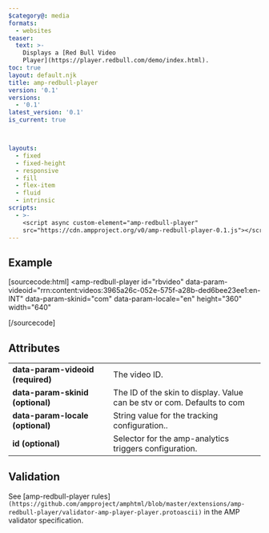 ```yaml
---
$category@: media
formats:
  - websites
teaser:
  text: >-
    Displays a [Red Bull Video
    Player](https://player.redbull.com/demo/index.html).
toc: true
layout: default.njk
title: amp-redbull-player
version: '0.1'
versions:
  - '0.1'
latest_version: '0.1'
is_current: true



layouts:
  - fixed
  - fixed-height
  - responsive
  - fill
  - flex-item
  - fluid
  - intrinsic
scripts:
  - >-
    <script async custom-element="amp-redbull-player"
    src="https://cdn.ampproject.org/v0/amp-redbull-player-0.1.js"></script>
---
```



<!---
Copyright 2019 The AMP HTML Authors. All Rights Reserved.

Licensed under the Apache License, Version 2.0 (the "License");
you may not use this file except in compliance with the License.
You may obtain a copy of the License at

      http://www.apache.org/licenses/LICENSE-2.0

Unless required by applicable law or agreed to in writing, software
distributed under the License is distributed on an "AS-IS" BASIS,
WITHOUT WARRANTIES OR CONDITIONS OF ANY KIND, either express or implied.
See the License for the specific language governing permissions and
limitations under the License.
-->



## Example

[sourcecode:html]
<amp-redbull-player
  id="rbvideo"
  data-param-videoid="rrn:content:videos:3965a26c-052e-575f-a28b-ded6bee23ee1:en-INT"
  data-param-skinid="com"
  data-param-locale="en"
  height="360"
  width="640"
></amp-redbull-player>
[/sourcecode]

## Attributes

<table>
  <tr>
    <td width="40%"><strong>data-param-videoid (required)</strong></td>
    <td>The video ID</a>.</td>
  </tr>
  <tr>
    <td width="40%"><strong>data-param-skinid (optional)</strong></td>
    <td>The ID of the skin to display. Value can be stv or com. Defaults to com</td>
  </tr>
  <tr>
    <td width="40%"><strong>data-param-locale (optional)</strong></td>
    <td>String value for the tracking configuration.</a>.</td>
  </tr>
  <tr>
    <td width="40%"><strong>id (optional)</strong></td>
    <td>Selector for the amp-analytics triggers configuration.</td>
  </tr>
</table>

## Validation

See [amp-redbull-player rules]`(https://github.com/ampproject/amphtml/blob/master/extensions/amp-redbull-player/validator-amp-player-player.protoascii)` in the AMP validator specification.
